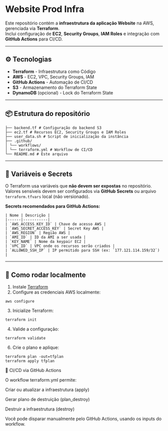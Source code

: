 # Website Prod Infra

Este repositório contém a **infraestrutura da aplicação Website** na AWS, gerenciada via **Terraform**.  
Inclui configuração de **EC2**, **Security Groups**, **IAM Roles** e integração com **GitHub Actions** para CI/CD.

---

## ⚙️ Tecnologias

- **Terraform** - Infraestrutura como Código
- **AWS** - EC2, VPC, Security Groups, IAM
- **GitHub Actions** - Automação de CI/CD
- **S3** - Armazenamento do Terraform State
- **DynamoDB** (opcional) - Lock do Terraform State

---

## 📦 Estrutura do repositório

```  
├── backend.tf # Configuração do backend S3
├── ec2.tf # Recursos EC2, Security Groups e IAM Roles
├── user_data.sh # Script de inicialização da instância
├── .github/
│ └── workflows/
│ └── terraform.yml # Workflow de CI/CD
└── README.md # Este arquivo
```  

---

## 🔧 Variáveis e Secrets

O Terraform usa variáveis que **não devem ser expostas** no repositório.  
Valores sensíveis devem ser configurados via **GitHub Secrets** ou arquivo `terraform.tfvars` local (não versionado).

**Secrets recomendados para GitHub Actions:**

```  
| Nome | Descrição |
|------|-----------|
| `AWS_ACCESS_KEY_ID` | Chave de acesso AWS |
| `AWS_SECRET_ACCESS_KEY` | Secret Key AWS |
| `AWS_REGION` | Região AWS |
| `AMI_ID` | ID da AMI a ser usada |
| `KEY_NAME` | Nome da keypair EC2 |
| `VPC_ID` | VPC onde os recursos serão criados |
| `ALLOWED_SSH_IP` | IP permitido para SSH (ex: `177.121.114.159/32`) |
```  

---

## 🚀 Como rodar localmente

1. Instale [Terraform](https://developer.hashicorp.com/terraform/downloads)
2. Configure as credenciais AWS localmente:
```
aws configure
```
3. Inicialize Terraform:
```
terraform init
```
4. Valide a configuração:
```
terraform validate
```
6. Crie o plano e aplique:
```
terraform plan -out=tfplan
terraform apply tfplan
```
🤖 CI/CD via GitHub Actions

O workflow terraform.yml permite:

Criar ou atualizar a infraestrutura (apply)

Gerar plano de destruição (plan_destroy)

Destruir a infraestrutura (destroy)

Você pode disparar manualmente pelo GitHub Actions, usando os inputs do workflow.









